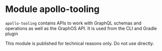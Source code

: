 # Module apollo-tooling

`apollo-tooling` contains APIs to work with GraphQL schemas and operations as well as the GraphOS API. It is used from the CLI and Gradle plugin

This module is published for technical reasons only. Do not use directly.
